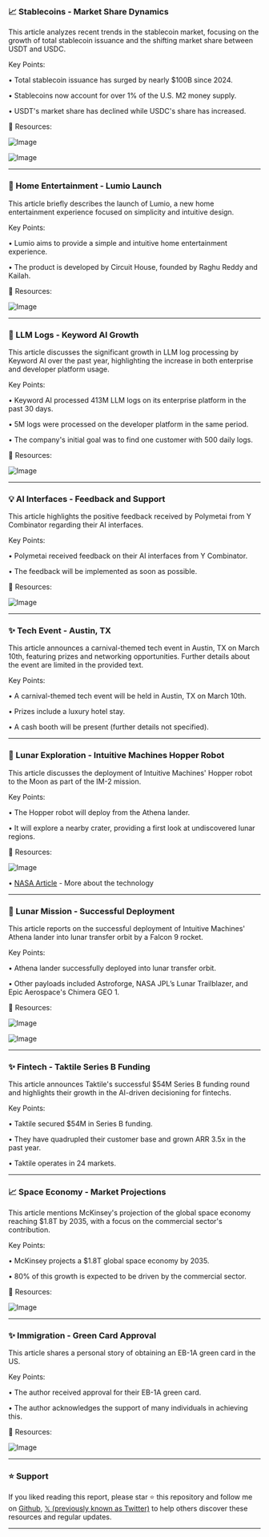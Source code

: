 ### 📈 Stablecoins - Market Share Dynamics

This article analyzes recent trends in the stablecoin market, focusing on the growth of total stablecoin issuance and the shifting market share between USDT and USDC.

Key Points:

• Total stablecoin issuance has surged by nearly $100B since 2024.


• Stablecoins now account for over 1% of the U.S. M2 money supply.


• USDT's market share has declined while USDC's share has increased.


🔗 Resources:

![Image](https://pbs.twimg.com/media/Gk31VZWW4AApgrq?format=jpg&name=small)

![Image](https://pbs.twimg.com/media/Gk31XRzW8AA2zU4?format=jpg&name=small)



---
### 🚀 Home Entertainment - Lumio Launch

This article briefly describes the launch of Lumio, a new home entertainment experience focused on simplicity and intuitive design.

Key Points:

• Lumio aims to provide a simple and intuitive home entertainment experience.


• The product is developed by Circuit House, founded by Raghu Reddy and Kailah.



🔗 Resources:

![Image](https://pbs.twimg.com/ext_tw_video_thumb/1895348393011974144/pu/img/KwLL4lcXSJwq5EE5.jpg)


---
### 🤖 LLM Logs - Keyword AI Growth

This article discusses the significant growth in LLM log processing by Keyword AI over the past year, highlighting the increase in both enterprise and developer platform usage.

Key Points:

• Keyword AI processed 413M LLM logs on its enterprise platform in the past 30 days.


•  5M logs were processed on the developer platform in the same period.


• The company's initial goal was to find one customer with 500 daily logs.


🔗 Resources:

![Image](https://pbs.twimg.com/media/Gk1Uve3WoAAfJgy?format=jpg&name=small)


---
### 💡 AI Interfaces - Feedback and Support

This article highlights the positive feedback received by Polymetai from Y Combinator regarding their AI interfaces.

Key Points:

• Polymetai received feedback on their AI interfaces from Y Combinator.


•  The feedback will be implemented as soon as possible.


🔗 Resources:

![Image](https://pbs.twimg.com/media/Gk1GAdTXkAA0Bxu?format=jpg&name=small)


---
### ✨ Tech Event - Austin, TX

This article announces a carnival-themed tech event in Austin, TX on March 10th, featuring prizes and networking opportunities.  Further details about the event are limited in the provided text.

Key Points:

•  A carnival-themed tech event will be held in Austin, TX on March 10th.


•  Prizes include a luxury hotel stay.


• A cash booth will be present (further details not specified).


---
### 🚀 Lunar Exploration - Intuitive Machines Hopper Robot

This article discusses the deployment of Intuitive Machines' Hopper robot to the Moon as part of the IM-2 mission.

Key Points:

• The Hopper robot will deploy from the Athena lander.


• It will explore a nearby crater, providing a first look at undiscovered lunar regions.


🔗 Resources:

![Image](https://pbs.twimg.com/media/Gkvd4D_W0AEChxY.png)

• [NASA Article](http://go.nasa.gov/3D9TLGy) - More about the technology


---
### 🚀 Lunar Mission - Successful Deployment

This article reports on the successful deployment of Intuitive Machines' Athena lander into lunar transfer orbit by a Falcon 9 rocket.

Key Points:

•  Athena lander successfully deployed into lunar transfer orbit.


•  Other payloads included Astroforge, NASA JPL’s Lunar Trailblazer, and Epic Aerospace's Chimera GEO 1.


🔗 Resources:

![Image](https://pbs.twimg.com/media/Gk04-5KWgAAcESJ?format=jpg&name=small)

![Image](https://pbs.twimg.com/media/Gk04_jAXcAEjlov?format=jpg&name=small)


---
### ✨ Fintech - Taktile Series B Funding

This article announces Taktile's successful $54M Series B funding round and highlights their growth in the AI-driven decisioning for fintechs.

Key Points:

• Taktile secured $54M in Series B funding.


• They have quadrupled their customer base and grown ARR 3.5x in the past year.


• Taktile operates in 24 markets.


---
### 📈 Space Economy - Market Projections

This article mentions McKinsey's projection of the global space economy reaching $1.8T by 2035, with a focus on the commercial sector's contribution.

Key Points:

• McKinsey projects a $1.8T global space economy by 2035.


• 80% of this growth is expected to be driven by the commercial sector.


🔗 Resources:

![Image](https://pbs.twimg.com/media/Gku80XqWgAEOzTF?format=jpg&name=small)


---
### ✨ Immigration - Green Card Approval

This article shares a personal story of obtaining an EB-1A green card in the US.

Key Points:

•  The author received approval for their EB-1A green card.


• The author acknowledges the support of many individuals in achieving this.


🔗 Resources:

![Image](https://pbs.twimg.com/media/Gkzr12gXUAAbdVG?format=jpg&name=small)


---

### ⭐️ Support

If you liked reading this report, please star ⭐️ this repository and follow me on [Github](https://github.com/Drix10), [𝕏 (previously known as Twitter)](https://x.com/DRIX_10_) to help others discover these resources and regular updates.

---